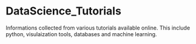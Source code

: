 # DataScience_Tutorials
Informations collected from various tutorials available online. This include python, visulaization tools, databases and machine learning.
